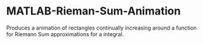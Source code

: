 # MATLAB-Rieman-Sum-Animation
Produces a animation of rectangles continually increasing around a function for Riemann Sum approximations for a integral.

